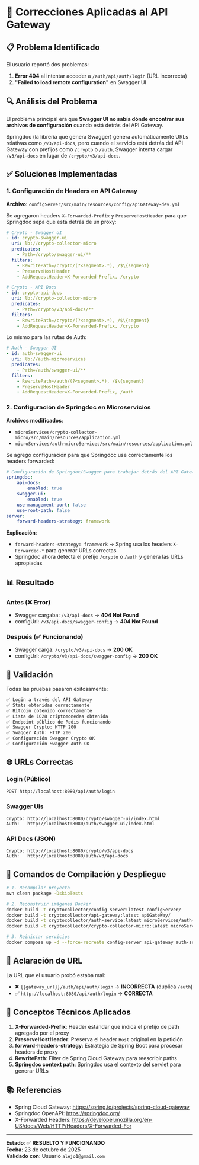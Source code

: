 # 🔧 Correcciones Aplicadas al API Gateway

## 📋 Problema Identificado

El usuario reportó dos problemas:
1. **Error 404** al intentar acceder a `/auth/api/auth/login` (URL incorrecta)
2. **"Failed to load remote configuration"** en Swagger UI

## 🔍 Análisis del Problema

El problema principal era que **Swagger UI no sabía dónde encontrar sus archivos de configuración** cuando está detrás del API Gateway. 

Springdoc (la librería que genera Swagger) genera automáticamente URLs relativas como `/v3/api-docs`, pero cuando el servicio está detrás del API Gateway con prefijos como `/crypto` o `/auth`, Swagger intenta cargar `/v3/api-docs` en lugar de `/crypto/v3/api-docs`.

## ✅ Soluciones Implementadas

### 1. Configuración de Headers en API Gateway

**Archivo**: `configServer/src/main/resources/config/apiGateway-dev.yml`

Se agregaron headers `X-Forwarded-Prefix` y `PreserveHostHeader` para que Springdoc sepa que está detrás de un proxy:

```yaml
# Crypto - Swagger UI
- id: crypto-swagger-ui
  uri: lb://crypto-collector-micro
  predicates:
    - Path=/crypto/swagger-ui/**
  filters:
    - RewritePath=/crypto/(?<segment>.*), /$\{segment}
    - PreserveHostHeader
    - AddRequestHeader=X-Forwarded-Prefix, /crypto

# Crypto - API Docs  
- id: crypto-api-docs
  uri: lb://crypto-collector-micro
  predicates:
    - Path=/crypto/v3/api-docs/**
  filters:
    - RewritePath=/crypto/(?<segment>.*), /$\{segment}
    - AddRequestHeader=X-Forwarded-Prefix, /crypto
```

Lo mismo para las rutas de Auth:
```yaml
# Auth - Swagger UI
- id: auth-swagger-ui
  uri: lb://auth-microservices
  predicates:
    - Path=/auth/swagger-ui/**
  filters:
    - RewritePath=/auth/(?<segment>.*), /$\{segment}
    - PreserveHostHeader
    - AddRequestHeader=X-Forwarded-Prefix, /auth
```

### 2. Configuración de Springdoc en Microservicios

**Archivos modificados**:
- `microServices/crypto-collector-micro/src/main/resources/application.yml`
- `microServices/auth-microServices/src/main/resources/application.yml`

Se agregó configuración para que Springdoc use correctamente los headers forwarded:

```yaml
# Configuración de Springdoc/Swagger para trabajar detrás del API Gateway
springdoc:
    api-docs:
        enabled: true
    swagger-ui:
        enabled: true
    use-management-port: false
    use-root-path: false
server:
    forward-headers-strategy: framework
```

**Explicación**:
- `forward-headers-strategy: framework` → Spring usa los headers `X-Forwarded-*` para generar URLs correctas
- Springdoc ahora detecta el prefijo `/crypto` o `/auth` y genera las URLs apropiadas

## 📊 Resultado

### Antes (❌ Error)
- Swagger cargaba: `/v3/api-docs` → **404 Not Found**
- configUrl: `/v3/api-docs/swagger-config` → **404 Not Found**

### Después (✅ Funcionando)
- Swagger carga: `/crypto/v3/api-docs` → **200 OK**
- configUrl: `/crypto/v3/api-docs/swagger-config` → **200 OK**

## 🧪 Validación

Todas las pruebas pasaron exitosamente:

```bash
✅ Login a través del API Gateway
✅ Stats obtenidas correctamente
✅ Bitcoin obtenido correctamente
✅ Lista de 1028 criptomonedas obtenida
✅ Endpoint público de Redis funcionando
✅ Swagger Crypto: HTTP 200
✅ Swagger Auth: HTTP 200
✅ Configuración Swagger Crypto OK
✅ Configuración Swagger Auth OK
```

## 🌐 URLs Correctas

### Login (Público)
```
POST http://localhost:8080/api/auth/login
```

### Swagger UIs
```
Crypto: http://localhost:8080/crypto/swagger-ui/index.html
Auth:   http://localhost:8080/auth/swagger-ui/index.html
```

### API Docs (JSON)
```
Crypto: http://localhost:8080/crypto/v3/api-docs
Auth:   http://localhost:8080/auth/v3/api-docs
```

## 📝 Comandos de Compilación y Despliegue

```bash
# 1. Recompilar proyecto
mvn clean package -DskipTests

# 2. Reconstruir imágenes Docker
docker build -t cryptocollector/config-server:latest configServer/
docker build -t cryptocollector/api-gateway:latest apiGateWay/
docker build -t cryptocollector/auth-service:latest microServices/auth-microServices/
docker build -t cryptocollector/crypto-collector-micro:latest microServices/crypto-collector-micro/

# 3. Reiniciar servicios
docker compose up -d --force-recreate config-server api-gateway auth-service crypto-collector-micro
```

## 🎯 Aclaración de URL

La URL que el usuario probó estaba mal:
- ❌ `{{gateway_url}}/auth/api/auth/login` → **INCORRECTA** (duplica `/auth`)
- ✅ `http://localhost:8080/api/auth/login` → **CORRECTA**

## 🔑 Conceptos Técnicos Aplicados

1. **X-Forwarded-Prefix**: Header estándar que indica el prefijo de path agregado por el proxy
2. **PreserveHostHeader**: Preserva el header `Host` original en la petición
3. **forward-headers-strategy**: Estrategia de Spring Boot para procesar headers de proxy
4. **RewritePath**: Filter de Spring Cloud Gateway para reescribir paths
5. **Springdoc context path**: Springdoc usa el contexto del servlet para generar URLs

## 📚 Referencias

- Spring Cloud Gateway: https://spring.io/projects/spring-cloud-gateway
- Springdoc OpenAPI: https://springdoc.org/
- X-Forwarded Headers: https://developer.mozilla.org/en-US/docs/Web/HTTP/Headers/X-Forwarded-For

---

**Estado**: ✅ **RESUELTO Y FUNCIONANDO**  
**Fecha**: 23 de octubre de 2025  
**Validado con**: Usuario `alejo1@gmail.com`

